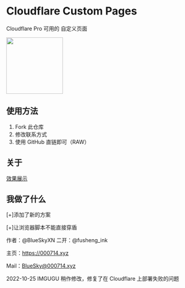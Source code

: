 # Cloudflare Custom Pages
Cloudflare Pro 可用的 自定义页面

<img src="https://blog.cloudflare.com/content/images/2016/09/cf-blog-logo-crop.png" height=150 />

## 使用方法
1. Fork 此仓库
2. 修改联系方式
3. 使用 GitHub 直链即可（RAW）

## 关于

[效果展示](https://blog.000714.xyz/202012/3041.html)

## 我做了什么
[+]添加了新的方案

[+]让浏览器脚本不能直接穿盾

作者：@BlueSkyXN
二开：@fusheng_ink

主页：https://000714.xyz

Mail：BlueSky@000714.xyz

2022-10-25 IMGUGU 稍作修改，修复了在 Cloudflare 上部署失败的问题
